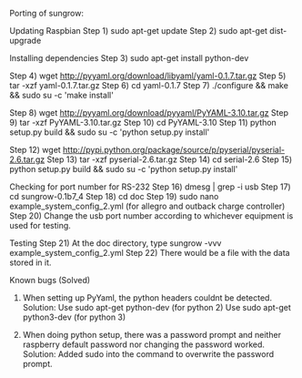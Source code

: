 Porting of sungrow:

Updating Raspbian
Step 1) sudo apt-get update
Step 2) sudo apt-get dist-upgrade

Installing dependencies
Step 3) sudo apt-get install python-dev

Step 4) wget http://pyyaml.org/download/libyaml/yaml-0.1.7.tar.gz
Step 5) tar -xzf yaml-0.1.7.tar.gz
Step 6) cd yaml-0.1.7
Step 7) ./configure && make && sudo su -c 'make install'

Step 8) wget http://pyyaml.org/download/pyyaml/PyYAML-3.10.tar.gz
Step 9) tar -xzf PyYAML-3.10.tar.gz
Step 10) cd PyYAML-3.10
Step 11) python setup.py build && sudo su -c 'python setup.py install'

Step 12) wget http://pypi.python.org/package/source/p/pyserial/pyserial-2.6.tar.gz
Step 13) tar -xzf pyserial-2.6.tar.gz
Step 14) cd serial-2.6
Step 15) python setup.py build && sudo su -c 'python setup.py install' 

Checking for port number for RS-232
Step 16) dmesg | grep -i usb
Step 17) cd sungrow-0.1b7_4
Step 18) cd doc
Step 19) sudo nano example_system_config_2.yml (for allegro and outback charge controller)
Step 20) Change the usb port number according to whichever equipment is used for testing.

Testing
Step 21) At the doc directory, type sungrow -vvv example_system_config_2.yml
Step 22) There would be a file with the data stored in it.

Known bugs (Solved)
1) When setting up PyYaml, the python headers couldnt be detected.
   Solution:
   Use sudo apt-get python-dev (for python 2)
   Use sudo apt-get python3-dev (for python 3)

2) When doing python setup, there was a password prompt and neither 
   raspberry default password nor changing the password worked.
   Solution:
   Added sudo into the command to overwrite the password prompt.



